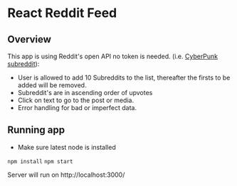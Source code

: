 # React Reddit Feed

## Overview

This app is using Reddit's open API no token is needed.
(i.e. [CyberPunk subreddit](https://www.reddit.com/r/cyberpunk.json)):

- User is allowed to add 10 Subreddits to the list, thereafter the firsts to be added will be removed.
- Subreddit's are in ascending order of upvotes
- Click on text to go to the post or media.
- Error handling for bad or imperfect data.

## Running app

- Make sure latest node is installed

`npm install`
`npm start`

Server will run on http://localhost:3000/
